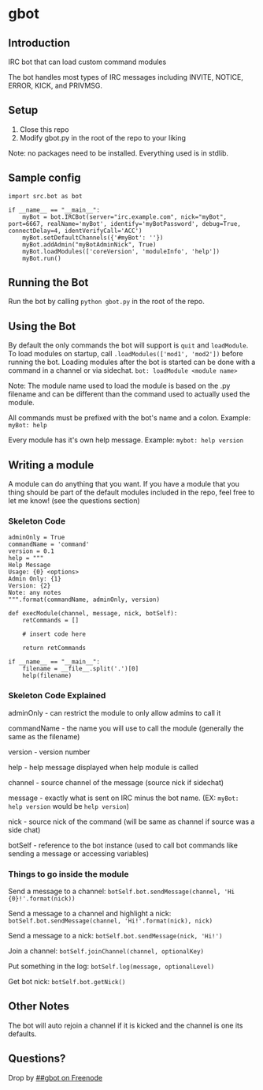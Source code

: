 # gbot

## Introduction

IRC bot that can load custom command modules

The bot handles most types of IRC messages including INVITE, NOTICE, ERROR, KICK, and PRIVMSG.

## Setup

1. Close this repo
2. Modify gbot.py in the root of the repo to your liking

Note: no packages need to be installed.  Everything used is in stdlib.

## Sample config

	import src.bot as bot

	if __name__ == "__main__":
	    myBot = bot.IRCBot(server="irc.example.com", nick="myBot", port=6667, realName='myBot', identify='myBotPassword', debug=True, connectDelay=4, identVerifyCall='ACC')
	    myBot.setDefaultChannels({'#myBot': ''})
	    myBot.addAdmin("myBotAdminNick", True)
	    myBot.loadModules(['coreVersion', 'moduleInfo', 'help'])
	    myBot.run()

## Running the Bot

Run the bot by calling `python gbot.py` in the root of the repo.

## Using the Bot

By default the only commands the bot will support is `quit` and `loadModule`.  
To load modules on startup, call `.loadModules(['mod1', 'mod2'])` before running the bot.
Loading modules after the bot is started can be done with a command in a channel or via sidechat. `bot: loadModule <module name>`

Note: The module name used to load the module is based on the .py filename and can be different than the command used to actually used the module.

All commands must be prefixed with the bot's name and a colon.  Example: `myBot: help`

Every module has it's own help message.  Example: `mybot: help version`

## Writing a module

A module can do anything that you want.  If you have a module that you thing should be part of the default modules included in the repo, feel free to let me know! (see the questions section)

### Skeleton Code

	adminOnly = True
	commandName = 'command'
	version = 0.1
	help = """
	Help Message
	Usage: {0} <options>
	Admin Only: {1}
	Version: {2}
	Note: any notes
	""".format(commandName, adminOnly, version)

	def execModule(channel, message, nick, botSelf):
	    retCommands = []

	    # insert code here

	    return retCommands

	if __name__ == "__main__":
	    filename = __file__.split('.')[0]
	    help(filename)

### Skeleton Code Explained

adminOnly - can restrict the module to only allow admins to call it

commandName - the name you will use to call the module (generally the same as the filename)

version - version number

help - help message displayed when help module is called

channel - source channel of the message (source nick if sidechat)

message - exactly what is sent on IRC minus the bot name.  (EX: `myBot: help version` would be `help version`)

nick - source nick of the command (will be same as channel if source was a side chat)

botSelf - reference to the bot instance (used to call bot commands like sending a message or accessing variables)

### Things to go inside the module

Send a message to a channel: `botSelf.bot.sendMessage(channel, 'Hi {0}!'.format(nick))`

Send a message to a channel and highlight a nick: `botSelf.bot.sendMessage(channel, 'Hi!'.format(nick), nick)`

Send a message to a nick: `botSelf.bot.sendMessage(nick, 'Hi!')`

Join a channel: `botSelf.joinChannel(channel, optionalKey)`

Put something in the log: `botSelf.log(message, optionalLevel)`

Get bot nick: `botSelf.bot.getNick()`

## Other Notes

The bot will auto rejoin a channel if it is kicked and the channel is one its defaults.

## Questions?

Drop by [##gbot on Freenode](http://webchat.freenode.net/?channels=##gbot)